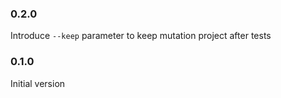 ### 0.2.0

Introduce `--keep` parameter to keep mutation project after tests

### 0.1.0

Initial version
